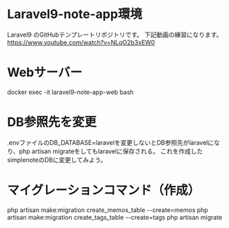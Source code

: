 # Laravel9-note-app環境

Laravel9 のGitHubテンプレートリポジトリです。
下記動画の練習になります。
https://www.youtube.com/watch?v=NLqO2b3xEW0

# Webサーバー
docker exec -it laravel9-note-app-web bash

# DB参照先を変更
.envファイルのDB_DATABASE=laravelを変更しないとDB参照先がlaravelになり、php artisan migrateをしてもlaravelに保存される。
これを作成したsimplenoteのDBに変更してみよう。

# マイグレーションコマンド（作成）
php artisan make:migration create_memos_table --create=memos
php artisan make:migration create_tags_table --create=tags
php artisan migrate
